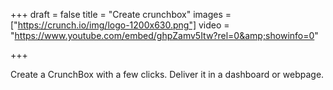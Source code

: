 +++
draft = false
title = "Create crunchbox"
images = ["https://crunch.io/img/logo-1200x630.png"]
video = "https://www.youtube.com/embed/ghpZamv5Itw?rel=0&amp;showinfo=0"

+++

Create a CrunchBox with a few clicks. Deliver it in a dashboard or webpage.
